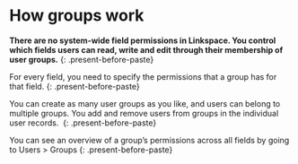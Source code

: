 

# How groups work

**There are no system-wide field permissions in Linkspace. You control which fields users can read, write and edit through their membership of user groups.**
{: .present-before-paste}

For every field, you need to specify the permissions that a group has for that field.
{: .present-before-paste}

You can create as many user groups as you like, and users can belong to multiple groups. You add and remove users from groups in the individual user records.&nbsp;
{: .present-before-paste}

You can see an overview of a group’s permissions across all fields by going to Users &gt; Groups
{: .present-before-paste}